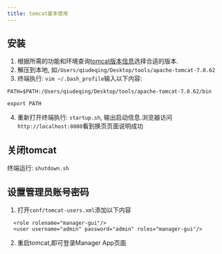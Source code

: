 ```yaml
---
title: tomcat基本使用
---
```



## 安装

1. 根据所需的功能和环境查询[tomcat版本信息][1]选择合适的版本.
2. 解压到本地, 如`/Users/qiudeqing/Desktop/tools/apache-tomcat-7.0.62`
3. 终端执行: `vim ~/.bash_profile`输入以下内容:

  ```
  PATH=$PATH:/Users/qiudeqing/Desktop/tools/apache-tomcat-7.0.62/bin

  export PATH
  ```
4. 重新打开终端执行: `startup.sh`, 输出启动信息.浏览器访问`http://localhost:8080`看到换页页面说明成功


## 关闭tomcat

终端运行: `shutdown.sh`

## 设置管理员账号密码

1. 打开`conf/tomcat-users.xml`添加以下内容
  ```
    <role rolename="manager-gui"/>
    <user username="admin" password="admin" roles="manager-gui"/>
  ```
2. 重启tomcat,即可登录Manager App页面

[1]: http://tomcat.apache.org/whichversion.html



